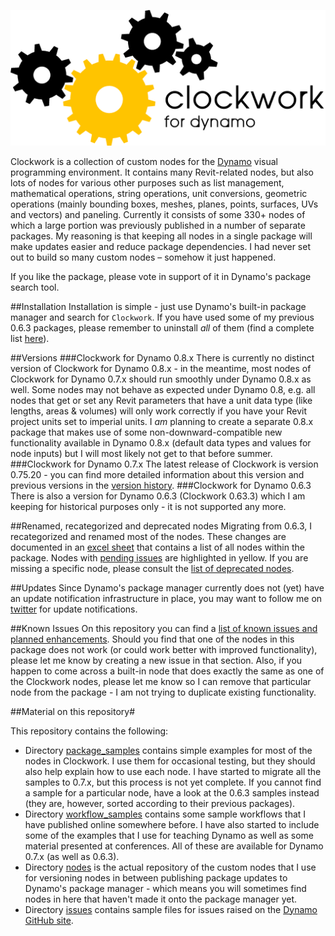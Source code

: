 ﻿![Image](clockwork-logo.png)

Clockwork is a collection of custom nodes for the [Dynamo](http://www.dynamobim.org) visual programming environment. It contains many Revit-related nodes, but also lots of nodes for various other purposes such as list management, mathematical operations, string operations, unit conversions, geometric operations (mainly bounding boxes, meshes, planes, points, surfaces, UVs and vectors) and paneling. Currently it consists of some 330+ nodes of which a large portion was previously published in a number of separate packages. My reasoning is that keeping all nodes in a single package will make updates easier and reduce package dependencies. I had never set out to build so many custom nodes – somehow it just happened.

If you like the package, please vote in support of it in Dynamo's package search tool. 

##Installation
Installation is simple - just use Dynamo's built-in package manager and search for ```Clockwork```. If you have used some of my previous 0.6.3 packages, please remember to uninstall *all* of them (find a complete list [here](https://github.com/CAAD-RWTH/ClockworkForDynamo/wiki/0.6.3-Packages-to-Uninstall)).

##Versions
###Clockwork for Dynamo 0.8.x
There is currently no distinct version of Clockwork for Dynamo 0.8.x - in the meantime, most nodes of Clockwork for Dynamo 0.7.x should run smoothly under Dynamo 0.8.x as well. Some nodes may not behave as expected under Dynamo 0.8, e.g. all nodes that get or set any Revit parameters that have a unit data type (like lengths, areas & volumes) will only work correctly if you have your Revit project units set to imperial units. I *am* planning to create a separate 0.8.x package that makes use of some non-downward-compatible new functionality available in Dynamo 0.8.x (default data types and values for node inputs) but I will most likely not get to that before summer.
###Clockwork for Dynamo 0.7.x
The latest release of Clockwork is version 0.75.20 - you can find more detailed information about this version and previous versions in the [version history](https://github.com/CAAD-RWTH/ClockworkForDynamo/wiki/Version-History). 
###Clockwork for Dynamo 0.6.3
There is also a version for Dynamo 0.6.3 (Clockwork 0.63.3) which I am keeping for historical purposes only - it is not supported any more.

##Renamed, recategorized and deprecated nodes
Migrating from 0.6.3, I recategorized and renamed most of the nodes. These changes are documented in an [excel sheet](https://github.com/CAAD-RWTH/ClockworkForDynamo/raw/master/NodeList.xls) that contains a list of all nodes within the package. Nodes with [pending issues](https://github.com/CAAD-RWTH/ClockworkForDynamo/issues) are highlighted in yellow.
If you are missing a specific node, please consult the [list of deprecated nodes](https://github.com/CAAD-RWTH/ClockworkForDynamo/wiki/Deprecated-Nodes).

##Updates
Since Dynamo's package manager currently does not (yet) have an update notification infrastructure in place, you may want to follow me on [twitter](https://twitter.com/a_dieckmann) for update notifications.

##Known Issues
On this repository you can find a [list of known issues and planned enhancements](https://github.com/CAAD-RWTH/ClockworkForDynamo/issues). Should you find that one of the nodes in this package does not work (or could work better with improved functionality), please let me know by creating a new issue in that section. Also, if you happen to come across a built-in node that does exactly the same as one of the Clockwork nodes, please let me know so I can remove that particular node from the package - I am not trying to duplicate existing functionality.

##Material on this repository#

This repository contains the following:
- Directory [package_samples](package_samples) contains simple examples for most of the nodes in Clockwork. I use them for occasional testing, but they should also help explain how to use each node. I have started to migrate all the samples to 0.7.x, but this process is not yet complete. If you cannot find a sample for a particular node, have a look at the 0.6.3 samples instead (they are, however, sorted according to their previous packages).
- Directory [workflow_samples](workflow_samples) contains some sample workflows that I have published online somewhere before. I have also started to include some of the examples that I use for teaching Dynamo as well as some material presented at conferences. All of these are available for Dynamo 0.7.x (as well as 0.6.3).
- Directory [nodes](nodes) is the actual repository of the custom nodes that I use for versioning nodes in between publishing package updates to Dynamo's package manager - which means you will sometimes find nodes in here that haven't made it onto the package manager yet.
- Directory [issues](issues) contains sample files for issues raised on the [Dynamo GitHub site](https://github.com/DynamoDS/Dynamo).

